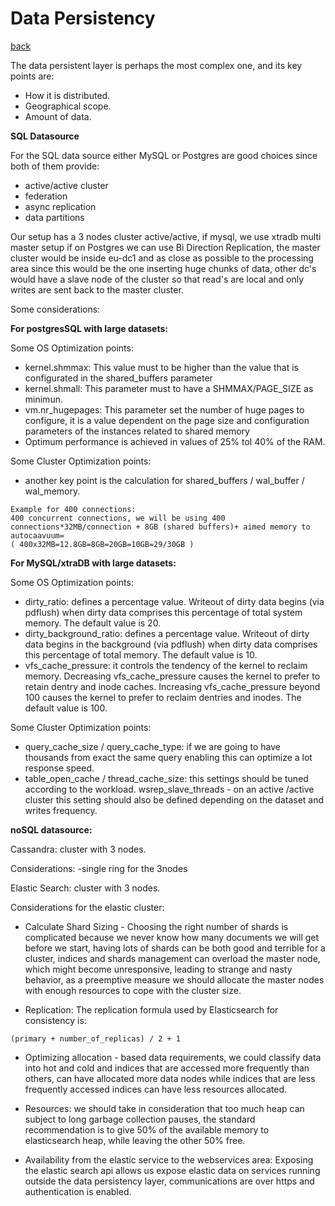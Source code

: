 # Data Persistency
[back](../README.md)

The data persistent layer is perhaps the most complex one, and its key points are: 
* How it is distributed.
* Geographical scope. 
* Amount of data.

**SQL Datasource**

For the SQL data source either MySQL or Postgres are good choices since both of them provide:

- active/active cluster 
- federation
- async replication
- data partitions

Our setup has a 3 nodes cluster active/active, if mysql, we use xtradb multi master setup if on Postgres we can use Bi Direction Replication, the master cluster would be inside eu-dc1 and as close as possible to the processing area since this would be the one inserting huge chunks of data, other dc's would have a slave node of the cluster so that read's are local and only writes are sent back to the master cluster.

Some considerations:

**For postgresSQL with large datasets:**

Some OS Optimization points:
- kernel.shmmax: This value must to be higher than the value that is configurated in the shared_buffers parameter
- kernel.shmall: This parameter must to have a SHMMAX/PAGE_SIZE as minimun.
- vm.nr_hugepages: This parameter set the number of huge pages to configure, it is a value dependent on the page size and configuration parameters of the instances related to shared memory
- Optimum performance is achieved in values of 25% tol 40% of the RAM.

Some Cluster Optimization points:
- another key point is the calculation for shared_buffers / wal_buffer / wal_memory.

```
Example for 400 connections:
400 concurrent connections, we will be using 400 connections*32MB/connection + 8GB (shared buffers)+ aimed memory to autocaavuum=
( 400x32MB=12.8GB=8GB=20GB=10GB=29/30GB )
```

**For MySQL/xtraDB with large datasets:**

Some OS Optimization points:
- dirty_ratio: defines a percentage value. Writeout of dirty data begins (via pdflush) when dirty data comprises this percentage of total system memory. The default value is 20.
- dirty_background_ratio: defines a percentage value. Writeout of dirty data begins in the background (via pdflush) when dirty data comprises this percentage of total memory. The default value is 10.
- vfs_cache_pressure: it controls the tendency of the kernel to reclaim memory. Decreasing vfs_cache_pressure causes the kernel to prefer to retain dentry and inode caches. Increasing vfs_cache_pressure beyond 100 causes the kernel to prefer to reclaim dentries and inodes. The default value is 100.

Some Cluster Optimization points:
- query_cache_size / query_cache_type: if we are going to have thousands from exact the same query enabling this can optimize a lot response speed.
- table_open_cache / thread_cache_size: this settings should be tuned according to the workload.
wsrep_slave_threads - on an active /active cluster this setting should also be defined depending on the dataset and writes frequency.


**noSQL datasource:**

Cassandra: cluster with 3 nodes.

Considerations:
-single ring for the 3nodes




Elastic Search: cluster with 3 nodes.

Considerations for the elastic cluster:
* Calculate Shard Sizing - Choosing the right number of shards is complicated because we never know how many documents we will get before we start, having lots of shards can be both good and terrible for a cluster, indices and shards management can overload the master node, which might become unresponsive, leading to strange and nasty behavior, as a preemptive measure we should allocate the master nodes with enough resources to cope with the cluster size.

* Replication: The replication formula used by Elasticsearch for consistency is: 
```
(primary + number_of_replicas) / 2 + 1
```

* Optimizing allocation - based data requirements, we could classify data into hot and cold and indices that are accessed more frequently than others, can have allocated more data nodes while indices that are less frequently accessed indices can have less resources allocated.

* Resources: we should take in consideration that too much heap can subject to long garbage collection pauses, the standard recommendation is to give 50% of the available memory to elasticsearch heap, while leaving the other 50% free.

* Availability from the elastic service to the webservices area: Exposing the elastic search api allows us expose elastic data on services running outside the data persistency layer, communications are over https and authentication is enabled.